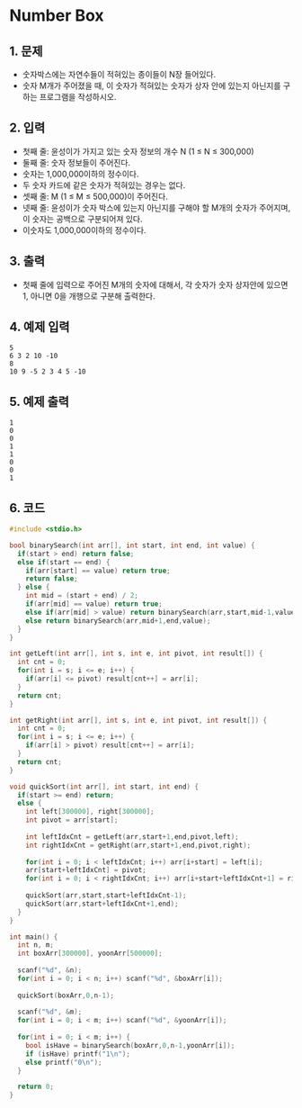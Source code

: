 # Number Box #

## 1. 문제
- 숫자박스에는 자연수들이 적혀있는 종이들이 N장 들어있다.
- 숫자 M개가 주어졌을 때, 이 숫자가 적혀있는 숫자가 상자 안에 있는지 아닌지를 구하는 프로그램을 작성하시오.  

## 2. 입력
- 첫째 줄: 윤성이가 가지고 있는 숫자 정보의 개수 N (1 ≤ N ≤ 300,000)
- 둘째 줄: 숫자 정보들이 주어진다.
- 숫자는 1,000,000이하의 정수이다.
- 두 숫자 카드에 같은 숫자가 적혀있는 경우는 없다.
- 셋째 줄: M (1 ≤ M ≤ 500,000)이 주어진다.
- 넷째 줄: 윤성이가 숫자 박스에 있는지 아닌지를 구해야 할 M개의 숫자가 주어지며, 이 숫자는 공백으로 구분되어져 있다.
- 이숫자도 1,000,000이하의 정수이다. 

## 3. 출력
- 첫째 줄에 입력으로 주어진 M개의 숫자에 대해서, 각 숫자가 숫자 상자안에 있으면 1, 아니면 0을 개행으로 구분해 출력한다.

## 4. 예제 입력
```
5
6 3 2 10 -10
8
10 9 -5 2 3 4 5 -10
```

## 5. 예제 출력
```
1
0
0
1
1
0
0
1
```

## 6. 코드

```c++
#include <stdio.h>

bool binarySearch(int arr[], int start, int end, int value) {
  if(start > end) return false;
  else if(start == end) {
    if(arr[start] == value) return true;
    return false;
  } else {
    int mid = (start + end) / 2;
    if(arr[mid] == value) return true;
    else if(arr[mid] > value) return binarySearch(arr,start,mid-1,value);
    else return binarySearch(arr,mid+1,end,value);
  }
}

int getLeft(int arr[], int s, int e, int pivot, int result[]) {
  int cnt = 0;
  for(int i = s; i <= e; i++) {
    if(arr[i] <= pivot) result[cnt++] = arr[i];
  }
  return cnt;
}

int getRight(int arr[], int s, int e, int pivot, int result[]) {
  int cnt = 0;
  for(int i = s; i <= e; i++) {
    if(arr[i] > pivot) result[cnt++] = arr[i];
  }
  return cnt;
}

void quickSort(int arr[], int start, int end) {
  if(start >= end) return;
  else {
    int left[300000], right[300000];
    int pivot = arr[start];
    
    int leftIdxCnt = getLeft(arr,start+1,end,pivot,left);
    int rightIdxCnt = getRight(arr,start+1,end,pivot,right);
    
    for(int i = 0; i < leftIdxCnt; i++) arr[i+start] = left[i];
    arr[start+leftIdxCnt] = pivot;
    for(int i = 0; i < rightIdxCnt; i++) arr[i+start+leftIdxCnt+1] = right[i];
    
    quickSort(arr,start,start+leftIdxCnt-1);
    quickSort(arr,start+leftIdxCnt+1,end);
  }
}

int main() {
  int n, m;
  int boxArr[300000], yoonArr[500000];
  
  scanf("%d", &n);
  for(int i = 0; i < n; i++) scanf("%d", &boxArr[i]);
  
  quickSort(boxArr,0,n-1);
  
  scanf("%d", &m);
  for(int i = 0; i < m; i++) scanf("%d", &yoonArr[i]);
  
  for(int i = 0; i < m; i++) {
    bool isHave = binarySearch(boxArr,0,n-1,yoonArr[i]);
    if (isHave) printf("1\n");
    else printf("0\n");
  }

  return 0;
}
```
